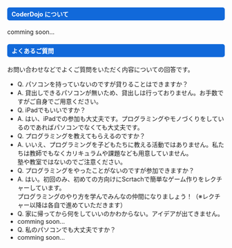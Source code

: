 ---
---
<div class="row">
  <div class="col-md-12">
    <h4 style="background-color:#1169da; border-radius: 5px; color:#FFFFFF; padding:5px 0px 5px 10px;">
        CoderDojo について
    </h4>
    comming soon...
    <h4 style="background-color:#1169da; border-radius: 5px; color:#FFFFFF; padding:5px 0px 5px 10px;">
        よくあるご質問
    </h4>
    <p>
      お問い合わせなどでよくご質問をいただく内容についての回答です。
    </p>
    <ul class="list-group">
      <li class="list-group-item active">Q. パソコンを持っていないのですが貸りることはできますか？</li>
      <li class="list-group-item">
        A. 貸出しできるパソコンが無いため、貸出しは行っておりません。お手数ですがご自身でご用意ください。
      </li>
      <li class="list-group-item active">Q. iPadでもいいですか？</li>
      <li class="list-group-item">
        A. はい、iPadでの参加も大丈夫です。プログラミングやモノづくりをしているのであればパソコンでなくても大丈夫です。
      </li>
      <li class="list-group-item active">Q. プログラミングを教えてもらえるのですか？</li>
      <li class="list-group-item">
        A. いいえ、プログラミングを子どもたちに教える活動ではありません。私たちは教師でもなくカリキュラムや課題なども用意していません。<br/>
        塾や教室ではないのでご注意ください。
      </li>
      <li class="list-group-item active">Q. プログラミングをやったことがないのですが参加できますか？</li>
      <li class="list-group-item">
        A. はい。初回のみ、初めての方向けにScrtachで簡単なゲーム作りをレクチャーしています。<br/>
        プログラミングのやり方を学んでみんなの仲間になりましょう！（※レクチャー以降は各自で進めていただきます）
      </li>
      <li class="list-group-item active">Q. 家に帰ってから何をしていいのかわからない。アイデアが出てきません。</li>
      <li class="list-group-item">
        comming soon...
      </li>
      <li class="list-group-item active">Q. 私のパソコンでも大丈夫ですか？</li>
      <li class="list-group-item">
        comming soon...
      </li>
    </ul>
  </div>
</div>
